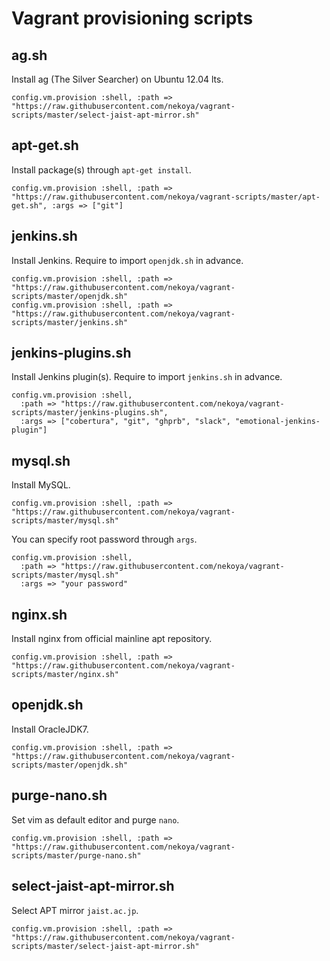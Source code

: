 # Vagrant provisioning scripts

## ag.sh

Install ag (The Silver Searcher) on Ubuntu 12.04 lts.

```
config.vm.provision :shell, :path => "https://raw.githubusercontent.com/nekoya/vagrant-scripts/master/select-jaist-apt-mirror.sh"
```

## apt-get.sh

Install package(s) through `apt-get install`.

```
config.vm.provision :shell, :path => "https://raw.githubusercontent.com/nekoya/vagrant-scripts/master/apt-get.sh", :args => ["git"]
```

## jenkins.sh

Install Jenkins. Require to import `openjdk.sh` in advance.

```
config.vm.provision :shell, :path => "https://raw.githubusercontent.com/nekoya/vagrant-scripts/master/openjdk.sh"
config.vm.provision :shell, :path => "https://raw.githubusercontent.com/nekoya/vagrant-scripts/master/jenkins.sh"
```

## jenkins-plugins.sh

Install Jenkins plugin(s). Require to import `jenkins.sh` in advance.

```
config.vm.provision :shell,
  :path => "https://raw.githubusercontent.com/nekoya/vagrant-scripts/master/jenkins-plugins.sh",
  :args => ["cobertura", "git", "ghprb", "slack", "emotional-jenkins-plugin"]
```

## mysql.sh

Install MySQL.

```
config.vm.provision :shell, :path => "https://raw.githubusercontent.com/nekoya/vagrant-scripts/master/mysql.sh"
```

You can specify root password through `args`.

```
config.vm.provision :shell,
  :path => "https://raw.githubusercontent.com/nekoya/vagrant-scripts/master/mysql.sh"
  :args => "your password"
```

## nginx.sh

Install nginx from official mainline apt repository.

```
config.vm.provision :shell, :path => "https://raw.githubusercontent.com/nekoya/vagrant-scripts/master/nginx.sh"
```

## openjdk.sh

Install OracleJDK7.

```
config.vm.provision :shell, :path => "https://raw.githubusercontent.com/nekoya/vagrant-scripts/master/openjdk.sh"
```

## purge-nano.sh

Set vim as default editor and purge `nano`.

```
config.vm.provision :shell, :path => "https://raw.githubusercontent.com/nekoya/vagrant-scripts/master/purge-nano.sh"
```

## select-jaist-apt-mirror.sh

Select APT mirror `jaist.ac.jp`.

```
config.vm.provision :shell, :path => "https://raw.githubusercontent.com/nekoya/vagrant-scripts/master/select-jaist-apt-mirror.sh"
```
